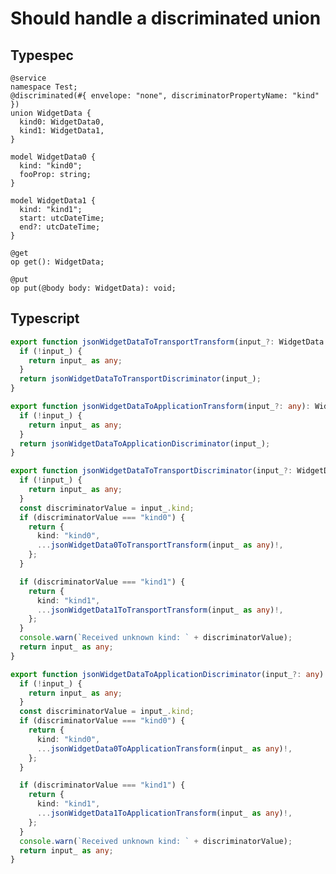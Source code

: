 # Should handle a discriminated union

## Typespec

```tsp
@service
namespace Test;
@discriminated(#{ envelope: "none", discriminatorPropertyName: "kind" })
union WidgetData {
  kind0: WidgetData0,
  kind1: WidgetData1,
}

model WidgetData0 {
  kind: "kind0";
  fooProp: string;
}

model WidgetData1 {
  kind: "kind1";
  start: utcDateTime;
  end?: utcDateTime;
}

@get
op get(): WidgetData;

@put
op put(@body body: WidgetData): void;
```

## Typescript

```ts src/models/internal/serializers.ts function jsonWidgetDataToTransportTransform
export function jsonWidgetDataToTransportTransform(input_?: WidgetData | null): any {
  if (!input_) {
    return input_ as any;
  }
  return jsonWidgetDataToTransportDiscriminator(input_);
}
```

```ts src/models/internal/serializers.ts function jsonWidgetDataToApplicationTransform
export function jsonWidgetDataToApplicationTransform(input_?: any): WidgetData {
  if (!input_) {
    return input_ as any;
  }
  return jsonWidgetDataToApplicationDiscriminator(input_);
}
```

```ts src/models/internal/serializers.ts function jsonWidgetDataToTransportDiscriminator
export function jsonWidgetDataToTransportDiscriminator(input_?: WidgetData): any {
  if (!input_) {
    return input_ as any;
  }
  const discriminatorValue = input_.kind;
  if (discriminatorValue === "kind0") {
    return {
      kind: "kind0",
      ...jsonWidgetData0ToTransportTransform(input_ as any)!,
    };
  }

  if (discriminatorValue === "kind1") {
    return {
      kind: "kind1",
      ...jsonWidgetData1ToTransportTransform(input_ as any)!,
    };
  }
  console.warn(`Received unknown kind: ` + discriminatorValue);
  return input_ as any;
}
```

```ts src/models/internal/serializers.ts function jsonWidgetDataToApplicationDiscriminator
export function jsonWidgetDataToApplicationDiscriminator(input_?: any): WidgetData {
  if (!input_) {
    return input_ as any;
  }
  const discriminatorValue = input_.kind;
  if (discriminatorValue === "kind0") {
    return {
      kind: "kind0",
      ...jsonWidgetData0ToApplicationTransform(input_ as any)!,
    };
  }

  if (discriminatorValue === "kind1") {
    return {
      kind: "kind1",
      ...jsonWidgetData1ToApplicationTransform(input_ as any)!,
    };
  }
  console.warn(`Received unknown kind: ` + discriminatorValue);
  return input_ as any;
}
```
